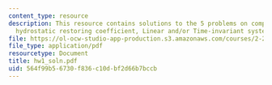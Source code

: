 ```yaml
---
content_type: resource
description: This resource contains solutions to the 5 problems on complex numbers,
  hydrostatic restoring coefficient, Linear and/or Time-invariant systems.
file: https://ol-ocw-studio-app-production.s3.amazonaws.com/courses/2-22-design-principles-for-ocean-vehicles-13-42-spring-2005/564f99b56730f836c10dbf2d66b7bccb_hw1_soln.pdf
file_type: application/pdf
resourcetype: Document
title: hw1_soln.pdf
uid: 564f99b5-6730-f836-c10d-bf2d66b7bccb
---
```

